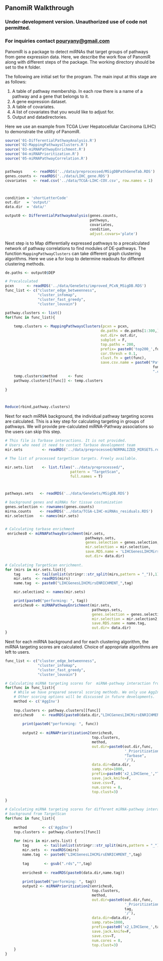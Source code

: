## PanomiR Walkthrough

### Under-development version. Unauthorized use of code not permitted.

### For inquiries contact <pouryany@gmail.com>

PanomiR is a package to detect miRNAs that target groups of pathways
from gene expression data. Here, we describe the work flow of PanomiR
along with different steps of the package. The working directory should
be set to the `R` folder.

The following are initial set for the program. The main input at this
stage are as follows:

1.  A table of pathway membership. In each row there is a name of a
    pathway and a gene that belongs to it.
2.  A gene expression dataset.
3.  A table of covariates.
4.  A list of covariates that you would like to adjust for.
5.  Output and datadirectories.

Here we use an example from TCGA Liver Hepatocellular Carcinoma (LIHC)
to demonstrate the utility of PanomiR.

``` r
source('01-DifferentialPathwayAnalysis.R')
source('02-MappingPathwaysClusters.R')
source('03-miRNAPathwayEnrichment.R')
source('04-miRNAPrioritization.R')
source('05-miRNAPathwayCorrelation.R')


pathways     <- readRDS('../data/preprocessed/MSigDBPathGeneTab.RDS')
genes.counts <- readRDS('../data/LIHC_gene.RDS')
covariates   <- read.csv('../data/TCGA-LIHC-COV.csv', row.names = 1)



condition = 'shortLetterCode'
out.dir   = 'output/'
data.dir  = 'data/'

output0 <- DifferentialPathwayAnalysis(genes.counts,
                                       pathways,
                                       covariates,
                                       condition,
                                       adjust.covars='plate')
```

Next step is to Map differentially expressed pathways to a precalculated
network of pathway correlations to find modules of DE-pathways. The
function `MappingPathwayClusters` can take different graph clustering
algorithms. Here we use a for loop to determine readouts for different
clustering methods.

``` r
de.paths <- output0$DEP

# Precalculated
pcxn      <- readRDS('../data/GeneSets/improved_PCxN_MSigDB.RDS')
func_list <- c("cluster_edge_betweenness",
               "cluster_infomap",
               "cluster_fast_greedy",
               "cluster_louvain")

pathway.clusters <- list()
for(func in func_list){
    
    temp.clusters <- MappingPathwaysClusters(pcxn = pcxn, 
                                            de.paths = de.paths[1:300,],
                                            out.dir= out.dir,
                                            subplot = F, 
                                            top.paths = 200,
                                            prefix= paste0('top200_',func),
                                            cor.thresh = 0.1,
                                            clust.fn = get(func),
                                            save.csv.name = paste0("Pathways_",
                                                                    func,
                                                                    ".csv"))
    temp.clusters$method     <- func
    pathway.clusters[[func]] <- temp.clusters
    
}



Reduce(rbind,pathway.clusters)
```

Next for each miRNA background, the individual pathway targeting scores
are calculated. This is a key step for calculating targeting in groups
of pathways. We will provide pre-calculated miRNA-Pathway associations
so the users can skip this step.

``` r
# This file is Tarbase interactions. It is not provided. 
# Users who need it need to contact Tarbase development team
mir.sets         <- readRDS('../data/preprocessed/NORMALIZED_MIRSETS.rds')

# The list of processed targetScan targets. Freely available. 

mir.sets.list    <- list.files("../data/preprocessed/",
                              pattern = "TargetScan",
                              full.names = T)



pathways.sets   <- readRDS('../data/GeneSets/MSigDB.RDS')

# background genes and miRNAs for tissue costumization
genes.selection <- rownames(genes.counts)
mirna.counts    <- readRDS('../data/TCGA-LIHC-miRNAs_residuals.RDS')
mir.selection   <- names(mir.sets)


# Calculating tarbase enrichment
 enriches0 <- miRNAPathwayEnrichment(mir.sets,
                                     pathways.sets,
                                     genes.selection = genes.selection,
                                     mir.selection = mir.selection,
                                     save.RDS.name = 'LIHCGenesLIHCMirsENRICHMENT_Tarbase.RDS',
                                     out.dir= data.dir)
 
# Calculating TargetScan enrichment.
for (mirs in mir.sets.list){
    tag       <- tail(unlist(stringr::str_split(mirs,pattern = "_")),1)
    mir.sets  <- readRDS(mirs)
    name.tag  <- paste0("LIHCGenesLIHCMirsENRICHMENT_",tag)

    mir.selection2 <- names(mir.sets)

    print(paste0("performing: ", tag))
    enriches0 <- miRNAPathwayEnrichment(mir.sets,
                                        pathways.sets,
                                        genes.selection = genes.selection,
                                        mir.selection = mir.selection2,
                                        save.RDS.name = name.tag,
                                        out.dir= data.dir)
}
```

Next for each miRNA background and for each clustering algorithm, the
miRNA targeting scores are calculated. Choice of appropriate algorithms
are left to users.

``` r
func_list <- c("cluster_edge_betweenness",
               "cluster_infomap",
               "cluster_fast_greedy",
               "cluster_louvain")

# Calculating miRNA targeting scores for  miRNA-pathway interaction from Tarbase
for(func in func_list){
    # While we have prepared several scoring methods. We only use AggInv.
    # Other scoring options will be discussed in future developments.
    method <- c('AggInv')
    
    top.clusters <- pathway.clusters[[func]]
    enriches0    <- readRDS(paste0(data.dir,"LIHCGenesLIHCMirsENRICHMENT_Tarbase.RDS"))
    
        print(paste0("performing: ", func))
        
        output2 <- miRNAPrioritization2(enriches0,
                                        top.clusters,
                                        method,
                                        out.dir=paste0(out.dir,func,
                                                       '_Prioritization_',
                                                       "Tarbase",
                                                       '/'),
                                        data.dir=data.dir,
                                        samp.rate=1000,
                                        prefix=paste0('x2_LIHCGene_',"Tarbase"),
                                        save.jack.knife=F,
                                        save.csv=T,
                                        num.cores = 8,
                                        top.clust=3)

}

# Calculating miRNA targeting scores for different miRNA-pathway interaction 
# background from TargetScan
for(func in func_list){
    
    method       <- c('AggInv')
    top.clusters <- pathway.clusters[[func]]
    
    for (mirs in mir.sets.list) {
        tag       <- tail(unlist(stringr::str_split(mirs,pattern = "_")),1)
        mir.sets  <- readRDS(mirs)
        name.tag  <- paste0("LIHCGenesLIHCMirsENRICHMENT_",tag)
        
        tag       <- gsub(".rds","",tag)
        
        enriches0 <- readRDS(paste0(data.dir,name.tag))
        
        print(paste0("performing: ", tag))
        output2 <- miRNAPrioritization2(enriches0,
                                        top.clusters,
                                        method,
                                        out.dir=paste0(out.dir,func,
                                                       '_Prioritization_',
                                                       tag,
                                                       '/'),
                                        data.dir=data.dir,
                                        samp.rate=1000,
                                        prefix=paste0('x2_LIHCGene_',tag),
                                        save.jack.knife=F,
                                        save.csv=T,
                                        num.cores = 8,
                                        top.clust=3)
    }
}
```
